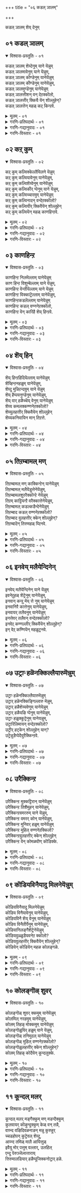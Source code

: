 +++
title = "०६ कडल् ञालम्"

+++

कडल् ञालम् शॆय् देनुम् 


## ०१ कडल् ञालम्

<details open><summary>विश्वास-प्रस्तुतिः - ०१</summary>

कडल् ञालम् शॆय्देनुम् याने यॆन्नुम्  
कडल् ञालमावेनुम् याने यॆन्नुम्,  
कडल् ञालम् कॊण्डेनुम् यानेयॆन्नुम्  
कडल् ञालम् कीण्डेनुम् यानेयॆन्नुम्,  
कडल् ञालमुण्डॆनुम् यानेयॆन्नुम्  
कडल् ञालत्तीशन् वन् देऱक्कॊलो,  
कडल् ञालत्तीर् क्कियै यॆन् शॊल्लुहेन्?  
कडल् ञालत्तॆन् महळ् कऱ् किन्ऱवे.
</details>
<details><summary>मूलम् - ०१</summary>

कडल् ञालम् शॆय्देनुम् याने यॆन्नुम्  
कडल् ञालमावेनुम् याने यॆन्नुम्,  
कडल् ञालम् कॊण्डेनुम् यानेयॆन्नुम्  
कडल् ञालम् कीण्डेनुम् यानेयॆन्नुम्,  
कडल् ञालमुण्डॆनुम् यानेयॆन्नुम्  
कडल् ञालत्तीशन् वन् देऱक्कॊलो,  
कडल् ञालत्तीर् क्कियै यॆन् शॊल्लुहेन्?  
कडल् ञालत्तॆन् महळ् कऱ् किन्ऱवे.
</details>
<details><summary>गरणि-प्रतिपदार्थः - ०१</summary>

कडल् ञालम् शॆय् देनुम् = कडलिनिन्द सुत्तुवरिद \(कडलिनिन्द मूडि बन्द\) भूमण्डलवन्नु सृष्टिसिदवळु, याने = नाने, ऎन्नुम् = ऎन्नुत्ताळॆ, कडल् ञालम् = कडलिन भूमियन्नु, आवेनुम् = ऒळहॊक्कवळू, याने ऎन्नुम् = नाने ऎन्नुत्ताळॆ, कडल् ञालम् कॊण्डॆनुम् = कडलिन भूमियन्नु याचिसि पडॆदुकॊण्डवळू, याने ऎन्नुम् = नाने ऎन्नुत्ताळॆ, कडल् ञालम् कीण्डेनुम् = कडलिन भूमियन्नु हिडिदु ऎत्तिदवनू, याने ऎन्नुम् = नाने ऎन्नुत्ताळॆ, कडल् ञालम् उण्डेनुम् = कडलिन भूमियन्नु उण्डवनू, याने ऎन्नुम् = नाने ऎन्नुत्ताळॆ, कडल् ञालत्तु ईशन् = कडलिन भूमिगॆ ऒडॆयनादवनु, वन्दु एऱि कॊलो = बन्दु \(अवळल्लि\) आवाहणॆगॊण्डिद्दानो हेगो, कडल् ञालत्तीर् क्कु = कडलिन भूमियल्लि वासिसुववरिगॆ, इयै = युक्तवागि, ऎन् शॊल्लुहेन् = एनु हेळलि, कडल् ञालत्तु = कडलिन भूमिय, ऎन् महळ् = नन्न मगळु, कऱ् किन्ऱवे = कलितिरुवुदे इदु. 
</details>
<details><summary>गरणि-गद्यानुवादः - ०१</summary>

कडलिन भूमण्डलवन्नु सृष्टिसिदवळु नाने ऎन्नुत्ताळॆ. कडलिन भूमियन्नु ऒळहॊक्कुवळु नाने ऎन्नुत्ताळॆ. कडलिन भूमियन्नु याचिसि पडॆदुकॊण्डवळू नाने ऎन्नुत्ताळॆ. कडलिन भूमियन्नु हिडिदु ऎत्तिदवळु नाने ऎन्नुत्ताळॆ. कडलिन भूमियन्नु उण्डवळु नाने ऎन्नुत्ताळॆ. कडलिन भूमिय ऒडॆयने बन्दु अवळल्लि आवाहनॆगॊण्डिद्दानो हेगो\! कडलिन भूमियल्लि वासिसुवरिगॆ युक्तवागि एनु हेळलि? कडलिन भूमिय नन्न मगळु कलितिरुवुदे इदु.
</details>
<details><summary>गरणि-विस्तारः - ०१</summary>

भक्तिय पारवश्यदिन्द परम भक्तनु हेळुव मातादरू हीगॆये\! भगवन्तनिगू तनगू याव अन्तरवू, याव भेदवू इल्लवॆन्दू, भगवन्तनु नडॆसुव दिव्याद्भुतकायगळॆल्लवूतन्नवे ऎम्ब एकीभाववन्नु व्यक्तपडिसुत्तानॆ ऎम्बुदन्नु इल्लि स्पष्टपडिसलागिदॆ. 

“कडल् ञालम् आवेनुम्................” – सृष्टिय आचॆ इद्दुकॊण्डु इडिय सृष्टियन्नु नडॆसिद परमात्म, अल्लिगे तन्न कार्यवन्नु निल्लिसलिल्ल. तन्न सृष्टिय ऎल्ल वस्तुगळल्लू – चिक्कदु, दॊड्डदु, अल्प, अतिशय ऎन्नदन्तॆ ताने अन्तर्यामियागिद्दुकॊण्डु, आ वस्तुगळु नडॆसुव ऎल्लक्कू साक्षियागिरुत्तानॆ. 

“कडल् ञालम् कॊण्डेनुम्.....................” – बलिचक्रवर्तिय अत्याशॆयनन्नु भगवन्तनु हेगॆ तडॆदिट्टनॆम्ब विषय इदु. बलिचक्रवर्तियु तानु माडुव नूरु यागगळिन्दले मूरु लोकगळ ऒडॆयने आगबल्लॆनॆन्दु बगॆदु, तॊम्बत्तॊम्बत्तु यागगळन्नु मुगिसि, नूरनॆय यागवन्नु नडॆसुत्तिद्द, देवेन्द्रनिगॆ भय हत्तितु. तन्नपदविगॆ इदरिन्द तप्पदॆ च्युतियुण्टागुवुदॆन्दु, हॆदरि भगवन्तनल्लि मॊरॆयिट्टनु. आग स्वामियु अत्याकर्षकनाद वामन वटुवागि अवतरिसि, बलिय याग शालॆगॆ बन्दु, तन्न हॆज्जॆयल्लि मूरु हॆज्जॆगळष्टु नॆलवन्नु याचिसि, बलियिन्द पडॆदुकॊण्डनु. याग समयदल्लि यारु एनन्ने बेडलि’इल्ल’ ऎन्नदन्तॆ अदन्नु नीडलेबेकॆम्ब नियमदन्तॆ, बलिय कुलगुरुवाद शुक्राचार्यरु अदन्नु निराकरिसॆन्दु ऎच्चरिसिदरू सह बिडदॆ, बलियिन्द पडॆद दानदिन्द स्वामियु सन्तोषगॊण्डु, त्रिविक्रमनागि बॆळॆदु, तन्न ऒन्दु हॆज्जॆयन्नु विस्तरिसि, भूमियॆल्लवन्नू आवरिसि, अदष्टन्नू ऒन्दे हॆज्जॆयिन्द अळॆदुकॊण्डनु. इल्लिय कतॆ इदु. 

“कडल् ञालम् कीण्डेनुम्” – भगवन्तनु स्वीकरिसिद महावराहावतारद विषय इदु. हिरण्याक्षनु भूमियन्नु कद्दु आळवाद कडलिनल्लि मुळुगिसि, ऎल्लियो कडलल्लिये अडगिकॊण्डाग, भगवन्तनु भूमियन्नु रक्षिसुवुदक्कागि, महावराहनागि अवतरिसिदनु. मत्तु कडलल्लि प्रवेशिसि, अडगिकॊण्डिद्द हिरण्याक्षनन्नु कॊन्दु भूमियन्नु तन्न कोरॆहल्लिनिन्द हिडिदु मेलक्कॆत्ति, अदर स्थानदल्लि निल्लिसिदनु. 

“कडल् ञालम् उण्डेनुम्..............प्रळय काल बन्दाग, तन्न सृष्टि नाशवागदिरलॆन्दु, भगवन्तनु इडिय भूमण्डलवन्ने अदरल्लिरुव ऎल्ला चराचरवस्तुगळ सहितवागि ऒट्टागि कबळिसि, ऎल्लवन्नू तन्न हॊट्टॆयल्लि अडगिसिट्टुकॊण्डु, मरुसृष्टियवरॆगॆ रक्षिसुत्तानॆ. 

“कडल् ञालत्तीशन्” – भूमण्डलक्कॆ मात्रवल्लदॆ, तन्न ऎल्ला सृष्टिगू अवने ऒडॆयनु.

’नायकि’य तायि हेळुत्ताळॆ- तायन्दिरे, ई नन्न मगळु तन्न मनबन्दन्तॆ मातनाडुत्ताळॆ. अवळल्लि सर्वेश्वरनु अवाहितनागिद्दानो काणॆ\! भूमिय मेलॆ बाळुत्तिरुव निमगॆ इदन्नु नानु हेगॆ विवरिसिकॊळ्ळलि? ई भूमियन्नु सृष्टिसिदवळु ताने ऎन्दू, सृष्टियागिरुव ऒन्दॊन्दु वस्तुविन अन्तर्यामियागियू इरुववळु ताने ऎन्दू, भूमियन्नु याचिसि, अदन्नु ताने पडॆदुकॊण्डवळॆन्दू, मुळुगि होद भूमियन्नु उद्धरिसिदवळू ताने ऎन्दू, भूमिय ऒडॆयळु ताने ऎन्दु हेळिकॊळ्ळुत्ताळल्ल\! इवळु कलितिरुव मातुगळन्नु कुरितु नानेनु हेळलि?

अत्यन्त केवल भक्तनु हेळुव मातादरू इदे. ताने भगवत्स्वरूपवॆन्दू, भगवन्तनिगू तनगू भेदवॆल्लियदु ऎम्ब भाववन्नु इदु स्पष्टपडिसुत्तदॆ ऎनिसुत्तदॆ.
</details>



## ०२ कऱ् कुम्

<details open><summary>विश्वास-प्रस्तुतिः - ०२</summary>

कऱ् कुम् कल्विक्कॆल्लैयिलने यॆन्नुम्  
कऱ् कुम् कल्वियावेनुम् यानेयॆन्नुम्,  
कऱ् कुम् कल्विशॆय्वेनुम् यानेयॆन्नुम्  
कऱ् कुम् कल्विकीर् प्पेनुम् याने यॆन्नुम्,   
कऱ् कुम् कल्विच्चारमुम् यानेयॆन्नुम्  
कऱ् कुम् कल्विनादन् वन्देऱक्कॊलो?  
कऱ् कुम् कल्वियीर् क्किवैयॆन् शॊल्लुहेन्  
कऱ् कुम् कल्वियॆन् महळ् काणहिन्ऱवे.
</details>
<details><summary>मूलम् - ०२</summary>

कऱ् कुम् कल्विक्कॆल्लैयिलने यॆन्नुम्  
कऱ् कुम् कल्वियावेनुम् यानेयॆन्नुम्,  
कऱ् कुम् कल्विशॆय्वेनुम् यानेयॆन्नुम्  
कऱ् कुम् कल्विकीर् प्पेनुम् याने यॆन्नुम्,   
कऱ् कुम् कल्विच्चारमुम् यानेयॆन्नुम्  
कऱ् कुम् कल्विनादन् वन्देऱक्कॊलो?  
कऱ् कुम् कल्वियीर् क्किवैयॆन् शॊल्लुहेन्  
कऱ् कुम् कल्वियॆन् महळ् काणहिन्ऱवे.
</details>
<details><summary>गरणि-प्रतिपदार्थः - ०२</summary>

कऱ् कुम् = कलियतक्क, कल्विक्कु = विद्यॆगॆ, \(ज्ञानक्कॆ\), ऎल्लै = मिति, इलने ऎन्नुम् = इल्लवल्ल ऎन्नुत्ताळॆ, कऱ् कुम् = कलियतक्क, कल्वि = विद्यॆ \(ज्ञान\), आवेनुम् = आत्मनू, याने = नाने, ऎन्नुम् = ऎन्नुत्ताळॆ, कऱ् कुम् = कलियुव, कल्वि = विद्यॆयन्नु \(ज्ञानवन्नु\) शॆय् वेनुम् = उण्टुमाडुववनू \(सृष्टिसुववनू\), याने ऎन्नुम् = नाने ऎन्नुत्ताळॆ, कऱ् कुम् कल्वि= कलियुव विद्यॆयन्नु \(ज्ञानवन्नु\) तीर् प्पेनुम् = कॊनॆगाणिसुववनू, याने ऎन्नुम् = नाने ऎन्नुत्ताळॆ, कऱ् कुम् = कल्वि = कलियुव विद्यॆय \(ज्ञानद\), चारम् = सारवु, याने ऎन्नुम् = नाने ऎन्नुत्ताळॆ, कऱ् कुम् कल्विनादर् = कलियुव विद्यॆगॆ \(ज्ञानक्कॆ\) नाथनु, वन्देर् कॊलो \(वन्दु\+एरि\+कॊलो\) = बन्दु आवाहनॆगॊण्डिद्दाळॆयो, कऱ् कुम् कल्वियर् कु = कलियतक्क विद्यॆयन्नु कलितवरिगॆ \(कलियुववरिगॆ\) इवै = इवुगळन्नु, ऎन् शॊल्लुहेन् = एनु हेळलि, कऱ् कुम् = कलियुव, कल्वि= विद्यॆयन्नु, ऎन्महळ् = नन्नमगळु, काणहिन्ऱवे = काणुत्तिरुवुवुगळन्ने. 
</details>
<details><summary>गरणि-गद्यानुवादः - ०२</summary>

कलियुत्तिरुव कण्णॆदुरल्लि काणुत्तिरुव ई विद्यॆय विषयदल्लि एनु हेळलि? कलियतक्क विद्यॆगॆ \(ज्ञानक्कॆ\) मितिऎम्बुदे इल्ल ऎन्नुत्ताळॆ. कलियतक्क आ विद्यॆगॆ \(ज्ञानक्कॆ\) आत्मनू नाने ऎन्नुत्ताळॆ. कलियुव विद्यॆयन्नु \(ज्ञानवन्नु\) उण्टुमाडुववनू नाने ऎन्नुत्ताळॆ. कलियुव विद्यॆयन्नु \(ज्ञानवन्नु\) मुगिसुववनू नाने ऎन्नुत्ताळॆ. कलियुव विद्यॆय \(ज्ञानद\) शरवे नानु ऎन्नुत्ताळॆ. कलियुव विद्यॆय नाथने बन्दु \(इवळल्लि\) आवाहनॆगॊण्डिद्दानो हेगो? 
</details>
<details><summary>गरणि-विस्तारः - ०२</summary>

भगवन्तनु ज्ञानस्वरूपि. ऎल्ला विद्यॆगळू कलिसतक्कद्दु भगवन्तनन्नु कुरित ज्ञानवन्ने, हागॆ कलियुत्त, ऎल्ला विद्यॆगळल्लि प्रावीण्यतॆ पडॆयुवुदक्कॆ कॊनॆ ऎम्बुदे इल्ल. ऎष्टु अल्पवागि कलितरू, अदरिन्दले भगवन्तनन्नु अरितुकॊळ्ळबहुदु. एकॆन्दरॆ भगवन्तनु कलियतक्क ऎल्ल विद्यॆगळ सारवे? 

\(कऒयुव विद्यॆगॆ आदियाद ’अ’कारवे सर्वेश्वर’ ऎन्दन्तॆ\)

नायकिय तायि हेळुत्ताळॆ- तायन्दिरे, ईग अक्षराभ्यासवन्नु मॊदलु माडिरुव नन्न मगळु हेळुव मातुगळिगॆ नानेनु हेळलि? “विद्यॆ अथवा ज्ञानक्कॆ मितियुण्टे? विद्यॆयॆल्लक्कु अन्तरात्मनु नाने ऎन्नुत्ताळॆ. अदर सारवू नाने\! विद्यॆयॆल्लवू नाने\! अदर सारवू नाने\! विद्यॆगॆ अन्त्यवू नाने” ऎन्दु मुन्तागि हेळुत्ताळल्ल\! विद्याधिदेवतॆयाद भगवन्तने अवळल्लि आह्वानगॊण्डु, अवळ बायिन्द हीगॆल्ला आडिसुत्तानो हेगो?
</details>



## ०३ काणहिन्ऱ

<details open><summary>विश्वास-प्रस्तुतिः - ०३</summary>

काणहिन्ऱ निलमॆल्लाम् यानेयॆन्नुम्  
काण हिन्ऱ विशुम्बॆल्लाम् याने यॆन्नुम्,   
काणहिन्ऱ वॆन्तीयॆल्लाम् याने यॆन्नुम्  
काणहिन्ऱ विक्काट्रॆल्लाम् यानेयॆन्नुम्,  
काणहिन्ऱकडलॆल्लाम् यानेयॆन्नुम्  
काणहिन्ऱ कडल् वण्ननेऱक्कॊलो,  
काणहिन्ऱ वॆन् कारिहै शॆय् हिन्ऱवे.
</details>
<details><summary>मूलम् - ०३</summary>

काणहिन्ऱ निलमॆल्लाम् यानेयॆन्नुम्  
काण हिन्ऱ विशुम्बॆल्लाम् याने यॆन्नुम्,   
काणहिन्ऱ वॆन्तीयॆल्लाम् याने यॆन्नुम्  
काणहिन्ऱ विक्काट्रॆल्लाम् यानेयॆन्नुम्,  
काणहिन्ऱकडलॆल्लाम् यानेयॆन्नुम्  
काणहिन्ऱ कडल् वण्ननेऱक्कॊलो,  
काणहिन्ऱ वॆन् कारिहै शॆय् हिन्ऱवे.
</details>
<details><summary>गरणि-प्रतिपदार्थः - ०३</summary>

काणहिन्ऱ = कण्णॆदुरल्लिरुव, निलम् ऎल्लाम् = भूमियॆल्लवू, याने ऎन्नुम् = कण्णिगॆ काणिसुव ऎल्ला आकाशवू, याने ऎन्नुम् = नाने ऎन्नुत्ताळॆ, काणहिन्ऱ = कण्णॆदुरिगॆ अनुभविसुत्तिरुव, वॆम् ती ऎल्लाम् = सुडुव बॆङ्कियॆल्ला, याने ऎन्नुम् = नाने ऎन्नुत्ताळॆ, काणहिन्ऱ = अनुभविसुत्तिरुव \(बीसुत्तिरुव, वस्तुगळन्नु काणुवन्तॆ अलुगिसुत्तिरुव\) इकाट्रु ऎल्लाम् = ई गाळियॆल्ला, याने ऎन्नुम् = ऎन्नुत्ताळॆ, काणहिन्ऱ = अपारवागि काणुत्तिरुव, कडल् ऎल्लाम् = ऎल्ला कडलू, याने ऎन्नुम् = नाने ऎन्नुत्ताळॆ,द् काणहिन्ऱ = \(ई ऎल्ला रूपगळल्लू\) काणुत्तिरुव, कडल् वण्नन् = कडलवण्ननु \(भगवन्तनु\), एऱ कॊलो = आवाहनॆयागिद्दानो काणॆ, काणहिन्ऱ = नम्मॆदुरल्लि बाळुत्तिरुव, उलहत्तीर्क्कू = लोकिगरिगॆ, ऎन् शॊल्लुहेन् = एनु हेळलि, काणकिन्ऱ, = अनुभविसि काणुत्तिरुव, ऎन् कारि है = नन्न मगळु, शॆय्हिन्ऱवॆ = माडुत्तिरुवुदन्नॆल्ला. 
</details>
<details><summary>गरणि-गद्यानुवादः - ०३</summary>

कण्णॆदुरल्लिरुव ऎल्ला भूमियू नाने ऎन्नुत्ताळॆ. कण्णिगॆ काणिसुव ऎल्ला आकाशवू नाने ऎन्नुत्ताळॆ, कण्णॆदुरल्लि अनुभविसुत्तिरुव सुडुव बॆङ्कियॆल्लवू नाने ऎन्नुत्ताळॆ. कण्णिगॆ काणुवन्तॆ स्पर्शिसुत्ता वस्तुगळन्नु अलुगिसुव ई गाळियॆल्लवू नाने ऎन्नुत्ताळॆ. मितियिल्लदन्तॆ काणुत्तिरुव ऎल्ला कडलू नाने ऎन्नुत्ताळॆ. नन्न मगळु अनुभविसि माडुत्तिरुवुदु ऎल्लवू नाने ऎन्नुत्ताळॆ. नम्मॆदुरल्लि बाळुत्तिरुव लोकिगरिगॆ नानेनु हेळलि? 
</details>
<details><summary>गरणि-विस्तारः - ०३</summary>

नॆल, नीरु, बॆङ्कि, गाळि, बानु – इवुगळन्नु पञ्चभूतगळु ऎन्नुत्तारॆ. ऎल्लवू भगवन्तन सृष्टिये. ऎल्लवन्नू भगवन्तन स्वरूप ऎन्नुत्तारॆ. ’प्रकृति’ ऎम्ब भगवन्तन स्वरूप अदेये. हागॆ तिळिदु भाविसुववरु भगवद्भक्तरु. प्रापञ्चिक जीवन नडॆसुत्तिरुव सामान्य जनरिगॆ ई विषय तिळियुवुदिल्ल. तम्म जीवनद मार्गवॊन्दे सरियाद ऒप्पुव मार्गवॆन्दू मिक्कॆल्ल बगॆय कॆलस, नडतॆगळु विचित्रवॆन्दू काणिसुवुदु ई प्रापञ्चिकरिगॆ. ई विषयवन्नु ई पाशुर हेळुत्तदॆ. 

लोकिगळु ऎन्दिद्दरू लोकिगरे. अवरिगॆ भगवद्विषयवद अनुभवगळू, अवुगळन्नु कुरित मातुगळू अरिवागुवुदादरू हेगॆ? तम्महादियल्लिरद इतररन्नु अवरु विचित्र मनुष्यरॆन्दू, अरॆहुच्चरॆन्दू, बुद्धिगॆट्टवरॆन्दू हास्यमाडुत्ता, अणकमाडुत्ता, हिंसिसुत्ता बाळुवुदे अवर कॆलस. 

’नायकि’य तायि हेळुत्ताळॆ. नन्न मगळु भगवद्विषयवादवुगळल्लिये मुळुगि तेलुववळु. अवळ कण्णिगॆ काणिसुव ऎल्लवू, अवळु अनुभविसुवुदॆल्लवू, भगवत्स्वरूपवे. अदक्कॆ तक्क हागॆ अवळ नडॆ, नुडि, आचारगळु. नम्म जॊतॆयल्लि, अवळ कण्णॆदुरल्लि वासिसुव लोकिगरिगॆ ई विषयवन्नु नानु हेगॆ विवरिसलि? हेगॆ अरिवु माडिकॊडलि? एनु हेळि अवरन्नु नम्बिसलि?
</details>



## ०४ शॆय् हिन्

<details open><summary>विश्वास-प्रस्तुतिः - ०४</summary>

शॆय् हिन्ऱहिदियॆल्लाम् यानेयॆन्नुम्  
शॆय्हिन्ऱनहळुम् यानेयॆन्नुम्,  
शॆय्दु मुन्निऱन्दवुम् याने यॆन्नुम्  
शॆय् हैप्पयनुण्डेनुम् यानेयॆन्नुम्,  
शॆय् वार् हळैच्चॆय् वेनुम् यानेयॆन्नुम्  
शॆय्य कमलक्कण्णनेऱक्कॊलो?  
शॆय्युलहत्तीर् क्किवैयॆन् शॊल्लुहेन्  
शॆय्यकनिवायिन मान् तिऱत्ते.
</details>
<details><summary>मूलम् - ०४</summary>

शॆय् हिन्ऱहिदियॆल्लाम् यानेयॆन्नुम्  
शॆय्हिन्ऱनहळुम् यानेयॆन्नुम्,  
शॆय्दु मुन्निऱन्दवुम् याने यॆन्नुम्  
शॆय् हैप्पयनुण्डेनुम् यानेयॆन्नुम्,  
शॆय् वार् हळैच्चॆय् वेनुम् यानेयॆन्नुम्  
शॆय्य कमलक्कण्णनेऱक्कॊलो?  
शॆय्युलहत्तीर् क्किवैयॆन् शॊल्लुहेन्  
शॆय्यकनिवायिन मान् तिऱत्ते.
</details>
<details><summary>गरणि-प्रतिपदार्थः - ०४</summary>

शॆय् हिन्ऱ किदि ऎल्लाम् = माडुत्तिरुव\(ईगिन\)दॆल्लवू, याने ऎन्नुम् = नाने ऎन्नुत्ताळॆ, शॆय् हिन्ऱनहळुम् = मुन्दॆ माडबेकादद्दॆल्लवू, याने ऎन्नुम् = नाने ऎन्नुत्ताळॆ, शॆय् है पयन् उण्डेनुम् = माडुव कर्मद फलवन्नु उण्णुववनू याने ऎन्नुम् = नाने ऎन्नुत्ताळॆ, शॆय् वार् हळै = कर्ममाडुववरन्नु, शॆय् वॆनुम् = सृष्टिसुववनू, याने ऎन्नुम् = नाने ऎन्नुत्ताळॆ, शॆय्यकमलम् = कॆन्दावरॆयन्तॆ \(विशालवू आकर्षकवू आद\), कण्णने = कण्णुळ्ळवने, एऱकिलो = आवाहनॆगॊण्डिद्दानो हेगो? शॆय् उलत्तीर् क्कू = कर्मदल्लि तॊडगिरुव लोकिगरिगॆ, इवै = इवुगळन्नु, ऎन् शॊल्लुहेन् = एनॆन्दु हेळलि? शॆय्य = कॆम्पगिरुव, कनिवायिन् = हण्णिनन्तॆ तुटिगळिरुव, मान् तिऱत्ते = जिङ्कॆयन्तॆ चञ्चलळागिरुव रीतियवळ विषयवागि. 
</details>
<details><summary>गरणि-गद्यानुवादः - ०४</summary>

ईग माडुवदॆल्लवू नाने ऎन्नुत्ताळॆ. मुन्दॆ माडबहुदादवॆल्ला नाने ऎन्नुत्ताळॆ. हिन्दॆ माडियादद्दॆल्ला नाने ऎन्नुत्ताळॆ माडुव कर्मकर्मद फलवन्नुण्णुववनू नाने ऎन्नुत्ताळॆ. कर्ममाडुववरन्नु सृष्टिसिदवनू नाने ऎन्नुत्ताळॆ. कॆन्दावरॆयन्तॆ विशालवू आकर्षकवू आद कण्णुळ्ळवने आवाहनॆगॊण्डिद्दानो हेगो? कर्मदल्लि तॊडगिरुव लोकिगरिगॆ, कॆम्पगॆ हण्णिनन्तिरुव जिङ्कॆयन्तॆ चञ्चलळागिरुववळ विषयदल्लि इवुगळन्नु एनॆन्दु हेळलि? 
</details>
<details><summary>गरणि-विस्तारः - ०४</summary>

’नायकि’ य तायि हेळुत्ताळॆ- तायन्दिरे, नीवु ई लोकदल्लिद्दु इल्लिन कर्मगळल्लि निरतरागिरुववरु. नन्न मगळादरो “भूत, वतमान, भविष्यत्तुगळल्लि अडागिरुव कर्मगळन्नॆल्ला नडॆसुववनु नाने” ऎन्नुत्ताळॆ. “आ कर्मफलगळन्नॆल्ला उण्णुववनू नाने” ऎन्नुत्ताळॆ. कर्मगळल्लि तॊडगिरुव इहलोकद कर्मजीविगळन्नु सृष्टिसिदवनू नाने” ऎन्नुत्ताळॆ. इदक्कॆल्ल, कॆन्दावरॆयन्तॆ सुन्दरवूआकर्षकवू आद आ सर्वेश्वरने अवळल्लि आवाहनॆगॊण्डिद्दानो हेगो\! जिङ्कॆय कण्णिन चपलाक्षियू, तॊण्डॆहण्णिन तुटियुळ्ळवळू आद नन्न मगळ विचित्रस्वभाववन्नु एनॆन्दु हेळलि\!
</details>



## ०५ तिऱम्बामल् मण्

<details open><summary>विश्वास-प्रस्तुतिः - ०५</summary>

तिऱम्बामल् मण् काक्किन्ऱेन् यानेयॆन्नुम्  
तिऱम्बामल् मलैयॆडुत्तेनेयॆन्नुम्,  
तिऱम्बामलशुररैक्कॊन्ऱे नेयॆन्नुम्  
तिऱम् काट्टियन्ऱै वरैक्कात्तेनेयॆन्नुम्,  
तिऱम्बामल् कडल्कडैन्देनेयॆन्नुम्  
तिऱम्बाद कडल् वण्णनेऱक्कॊलो?  
तिऱम्बाद वुलहत्तीर् क्कॆन् शॊल्लुहेन्?  
तिऱम्बादॆन् तिरुमहळ् य्दिनवे.
</details>
<details><summary>मूलम् - ०५</summary>

तिऱम्बामल् मण् काक्किन्ऱेन् यानेयॆन्नुम्  
तिऱम्बामल् मलैयॆडुत्तेनेयॆन्नुम्,  
तिऱम्बामलशुररैक्कॊन्ऱे नेयॆन्नुम्  
तिऱम् काट्टियन्ऱै वरैक्कात्तेनेयॆन्नुम्,  
तिऱम्बामल् कडल्कडैन्देनेयॆन्नुम्  
तिऱम्बाद कडल् वण्णनेऱक्कॊलो?  
तिऱम्बाद वुलहत्तीर् क्कॆन् शॊल्लुहेन्?  
तिऱम्बादॆन् तिरुमहळ् य्दिनवे.
</details>
<details><summary>गरणि-प्रतिपदार्थः - ०५</summary>

तिऱम्बामल् = \(नीति नियमगळन्नु\) स्वल्पवू तप्पदन्तॆ, मण् = भूलोकवन्नु, काक्किन्ऱेन् = रक्षिसुत्तेनॆ, याने ऎन्नुम् = नाने ऎन्नुत्ताळॆ, तिर्सम्बामल्= चलिसदन्तॆ \(दृढवागि\), मलै ऎडुत्तेने = बॆट्टवन्नु ऎत्तिहिडिदॆनल्ल, ऎन्नुम् = ऎन्नुत्ताळॆ, तिऱम्बामल् = हिम्मॆट्टदन्तॆ, अशुररै= राक्षसरन्नु, कॊन्ऱेने = कॊल्लुवॆनल्ल, ऎन्नुम् = ऎन्नुत्ताळॆ, तिऱम् काट्टि = मार्गवन्नु \(उपायवन्नु\) तोरिसि, अन्ऱु = अन्दु \(हिन्दिन कालदल्लि\), ऐवरै = ऐवरन्नु पाण्डवरन्नु\), कात्तेने = रक्षिसिदॆनल्ल, ऎन्नुम् = ऎन्नुत्ताळॆ. तिऱम्बामल् = निर्धारक्कॆ तप्पदन्तॆ, कडल् = कडलन्नु, कडैन्देने = तडॆदॆनल्ल, ऎन्नुम्= ऎन्नुत्ताळॆ, तिऱम्बाद = तन्न रक्षणॆय हॊणॆयन्नु तप्पद, कडल् वण्णन् = कडलवण्ननु, \(सर्वेश्वरनु\), एऱकॊलो = आवाहनॆगॊण्डिद्दानो हेगो, तिऱम्बाद = \(निम्म\) दारियन्नु बिडद \(नीवु हेळुव प्रापञ्चिक रीतियल्ले हेळुत्तिरुव\), उलहत्तीर् क्कु = लोकिगरिगॆ, ऎन् शॊल्लुहेन् = एनु हेळलि? तिऱम्बाद = नम्म दारिगॆ \(लोकिगर दारिगॆ\) बरद, ऎन्= नन्न, तिरुमहळ् = सकलैश्वर्यसम्पन्नळाद मगळु, ऎय्दिनवे = पडॆदिरुअ रीतियन्नु कुरितु. 
</details>
<details><summary>गरणि-गद्यानुवादः - ०५</summary>

’नीति नियमगळन्नु स्वल्पवू तप्पदन्तॆ भूलोकवन्नु नाने रक्षिसुत्तेनॆ’ ऎन्नुत्ताळॆ. ’चलिसदन्तॆ दृढवागि बॆट्टवन्नु ऎत्तिहिडिद्नल्ल’ ऎन्नुत्ताळॆ. हिम्मॆट्टदन्तॆ राक्षसरन्नु कॊन्दॆनल्ल’ ऎन्नुत्ताळॆ. ’मार्गवन्नु \(उपायवन्नु\)तोरिसि, अन्दु, ऐवरन्नु रक्षिसिदॆनल्ल’ ऎन्नुत्ताळॆ. ’निर्धारक्कॆ तप्पदन्तॆ कडलन्नु कडॆदॆनल्ल’ ऎन्नुत्ताळॆ. तन्न रक्षणॆय हॊणॆयन्नु तप्पद कडलवण्णनाद सर्वेश्वरनु आवाहनॆगॊण्डिद्दानो हेगो? निम्म दारियन्नु बिडद \(प्रापञ्चिक रीतियल्ले हेळुत्तिरुव\) लोकिगरिगॆ एनु हेळलि? लोकिगर दारिगॆ बरद सकलैश्वर्य सम्पन्नळाद नन्न मगळु पडॆदिरुव रीतियन्नु कुरितु.
</details>
<details><summary>गरणि-विस्तारः - ०५</summary>

भगवन्तन गुणगान इल्लियू ऒन्दुरीतियल्लि नडॆयुत्तदॆ.

“तिऱम्बामल् मण् काक्किन्ऱेने” – ऎरडु विषयगळ सूचनॆ इल्लि काणुत्तदॆ. हिरण्याक्षनु भूमियन्नु कद्दॊय्दु कडलल्लि अडगिकॊण्डाग, भगवन्तनु महावराहनागि अवतरिसि, अवनन्नु कॊन्दु भूमियन्नु अदर स्थानदल्लिरिसिदनु. इदु ऒन्दु विषय. प्रतिप्रळय \(दैनन्दिन प्रळय\) नडॆयुवागलू, भगवन्तनु भूमियन्नु इडियागि कबळिसि, तन्न हॊट्टॆयल्लिट्टु रक्षिसुत्तानॆ. मत्तॆ अदन्नु अदर स्थानदल्लि इरिसुत्तानॆ. 

’तिऱम्बामल् मलैऎडुत्तॆने” – इल्लियू ऎरडु विषयगळु बरुत्तवॆ. समुद्रमथनद कालदल्लि, मन्दरपर्वतवु मुळुगिहोगदन्तॆ भगवन्तनु महाकूर्मनागि अवतरिसि, अदरडियल्लि निन्तु, आ कार्यवन्नु साधिसिकॊट्टनु – इन्दु ऒन्दु विषय. श्रीकृष्णावतारदल्लि भगवन्तनु बालकृष्णनागिये, गोवर्धनगिरियन्नॆत्ति हिडिदु, अदरडियल्लि एळुदिनगळ काल देवेन्द्रनु सुरिसिद सततवाद बिरुसु मळॆयिन्द इडिय नन्दगोकुलद गोवळरन्नू गोवुगळन्नू रक्षिसिदनु – इदु इन्नॊन्दु. 

“तिऱम्बामल् अशुररैकॊन्ऱेने” – इदु भगवन्तन मुख्य कर्तव्य. यावयाव कालदल्लि असुरर हाअळि हॆच्चुत्तदॆये आगलॆल्ला भगवन्तनु ऒन्दल्ल ऒन्दु रीतियल्लि अवरन्नु निग्रहिसि, कॊन्दु, सज्जनर रक्षणॆ माडुत्तानॆ. इदु वराह नरसिंह, राम, कृष्णावतारगळल्लि काणबहुदु. 

तिऱम् काट्टि.................कात्तेने” – धर्मप्रवर्तकराद पञ्चपाण्डवर बॆम्बलिगनागि निन्तु, भगवन्तनु अवरिगॆ कौरवरिन्द बन्द ऎल्ल बगॆय तॊन्दरॆगळन्नू निवारिसिदनु, श्रीकृष्णनागि. पाण्डवरु नन्न पञ्चप्राणगळु ऎन्दु भाविसिद्दनल्लवे भगवन्त\!

“तिऱम्बामल् कडल् कडैन्देने” – देवतॆगळन्नु ऎडॆबिडदन्तॆ पीडिसुत्तिद्द दानवरिन्द देवतॆगळन्नु तप्पिसि, अवरिगॆ अमरत्ववन्नु नीडुवुदक्कागि, भगवन्तनु पाल्गडलन्नु देवदानवरिन्दले कडॆयिसिदनु. अदक्कॆ मन्दर पर्वतवन्नु कडॆगोलन्नागियू, वासुकियन्नु कडॆयुव हग्गवागियू माडि, ताने महाकूर्मनागि अदरडियल्लि निन्तु, कडलन्नु कडॆयिसि, अमृतवन्नु पडॆदु, अदन्नु देवतॆगळिगॆ मात्रवे हञ्चि, अवरन्नु अमररन्नागिसिदनु. 

“तिऱम्बाद वुलहत्तीर् क्कॆन्न शॊल्लुहेन्” – लोकिगरु तम्म प्रापञ्चिक मार्गवन्नु बिट्टुकॊडुववरल्ल. भगवद्विषयवन्नु अवरिगॆ ऎष्टॆष्टु हेळिदरू व्यर्थ. 

’नायकि’य तायि हेळुत्ताळॆ- तायन्दिरे, नीवु निम्म जीवनद रीतियन्नु बिट्टुकॊडुवुदिल्लवल्ल. नन्न मगळु प्रापञ्चिक मार्गवन्नु तॊरॆदु नडॆयुत्तिरुवळु. अवळु हेळुव मातुगळॆल्ल भगवद्विषयवे. अवळु हेळुव मातुगळन्नु केळिदरॆ, भगवन्तने अवळल्लि आवाहनॆगॊण्डु आडुत्तिरुवनो ऎनिसुत्तदॆ. ऎल्लवू अवनाद्भुतलीलॆगळे. इदन्नु निमगॆ नानु अरिवु माडुवुदादरू हेगॆ?
</details>



## ०६ इनवेय् मलैयेन्दिनेन्

<details open><summary>विश्वास-प्रस्तुतिः - ०६</summary>

इनवेय् मलैयेन्दिनेन् याने यॆन्नुम्  
इवनेऱुहळ् शॆट्रेनुम् यानेयॆन्नुम्,  
इनवान् कन्ऱु मेय् त्ते नुम् यानेयॆन्नुम्  
इनवानिरै कात्तेनुम् यानेयॆन्नुम्,  
इनवायर् तलैवनुम् यानेयॆन्नुम्  
इनत्तेवर् तलैवन् वन्देऱक्कॊलो?  
इनवेऱ् कण्णल्लीर् क्किवैयॆन् शॊल्लुहेन्?  
इन् वेऱ् कण्णियॆन् महळुट्रनवे.
</details>
<details><summary>मूलम् - ०६</summary>

इनवेय् मलैयेन्दिनेन् याने यॆन्नुम्  
इवनेऱुहळ् शॆट्रेनुम् यानेयॆन्नुम्,  
इनवान् कन्ऱु मेय् त्ते नुम् यानेयॆन्नुम्  
इनवानिरै कात्तेनुम् यानेयॆन्नुम्,  
इनवायर् तलैवनुम् यानेयॆन्नुम्  
इनत्तेवर् तलैवन् वन्देऱक्कॊलो?  
इनवेऱ् कण्णल्लीर् क्किवैयॆन् शॊल्लुहेन्?  
इन् वेऱ् कण्णियॆन् महळुट्रनवे.
</details>
<details><summary>गरणि-प्रतिपदार्थः - ०६</summary>

इनम् वेय् = दट्टवाद बिदिरिन, मलै = बॆट्टवन्नु, एन्दिनेन् = ऎत्तिहिडिदवनु, याने ऎन्नुम् = ऎन्नुत्ताळॆ, इनम् एऱुहळ् = ऒट्टागि नुग्गि बन्द ऎत्तुगळन्नु, शॆट्रेनुम् = कॊन्दवनु, याने ऎन्नुम् = नाने ऎन्नुत्ताळॆ, इनम् आन् कन्ऱु = करुगळ मन्दॆयन्नु, कात्तेनुम् = काय्दवनु, याने ऎन्नुम् = नाने ऎन्नुत्ताळॆ. इनमायर् = गोवळर कूटगळ, तलैवन् = \(ऒडॆयनु\) यजमाननु, याने ऎन्नुम् = नाने ऎन्नुत्ताळॆ, इनम् तेवर् = देवतॆगळ कूटगळिगॆ, तलैवन् = ऒडॆयनु, वन्दु = बन्दु, एऱकॊलो = आवाहनॆगॊण्डिद्दानो हेगो? इनम् वेल्कण्णलीर् क्कू = सुन्दरवाद वेलायुधदन्तॆ कण्णुगळुळ्ळ निमगॆ, ऎन् शॊल्लुहेन् = एनु हेळलि? इनम् वेल् कण्णि = सुन्दरवाद वेलायुधद हागॆ कण्णुळ्ळवळाद, ऎन् महळ् = नन्न मगळु, ऊट्रववे = बहळवागि हेळुवुदु इवे. 
</details>
<details><summary>गरणि-गद्यानुवादः - ०६</summary>

दट्टवाद बिदिरिन बॆट्टवन्नु ऎत्ति हिडिदवनुनाने’ ऎन्नुत्ताळॆ. ऒट्टागि नुग्गि बन्द ऎत्तुगळन्नु कॊन्दवनु नाने’ ऎन्नुत्ताळॆ, ’करुगळ मन्दॆयन्नु काय्दवनु नाने’ ऎन्नुत्ताळॆ. ’गोवळर कूटक्कॆ ऒडॆयनु नाने’ ऎन्नुत्ताळॆ. ’देवतॆगळ कूटक्कॆ ऒडॆयनु बन्दु आवाहनॆयागिद्दानो काणॆ. सुन्दरवाद वेलायुधदन्तॆ \(विशालवाद\) कण्णुगळुळ्ळवराद निमगॆ एनु हेळलि? सुन्दर वेलायुधद हागॆ कण्णुळ्ळवळाद नन्न मगळु बहळवागि हेळुवुदु हीगॆये \(इवुगळन्ने\). 
</details>
<details><summary>गरणि-विस्तारः - ०६</summary>

ई पाशुरदल्लि भगवन्तन श्रीकृष्णावतारद लीलॆगळन्नु \(कॆलवन्नु\) कुरितु हेळलागुत्तिदॆ. 

“इनवेय् मलै...................” – भगवन्तनु बालकृष्णनागिये, देवेन्द्रन गर्ववन्नु खण्डिसुवुदक्कागि माडिद विषयवन्नुकुरितद्दु इदु. गोवळरु प्रतिवर्षवू पद्धतियन्तॆ माडुत्तिद्द इन्द्रपूजॆयन्नु बिडिसि, अदक्कॆ बदलागि गोवर्धनगिरिय पूजॆ माडुवन्तॆ बालकृष्णनु सलहॆमाडि, अदरन्तॆ नडॆसिसिदनु. देवेन्द्रनिगॆ कडुकोप बन्तु. इडिय नन्दगोकुलवन्ने नाशमाडिबिडुवुदागि योचिसि, बहळ बिरुसाद मळॆयन्नु, सततवागि, एळु दिनगळ काल सुरिसिदनु.आदरॆ, बालकृष्णनु गोवर्धनपर्वतवन्ने ऎत्ति हिडिदु, तन्नकिरुबॆरळ मेलॆ निल्लिसि, एळु दिनगळ काल ऎल्ल गोवळरन्नू गोवुगळन्नू अदरडियल्लि आनन्दवागि इरिसिकॊण्डिद्दनु. इदन्नु कण्ड देवेन्द्रनिगॆ अपमानवायितु – ऎम्बुदु इल्लिय विषय. भगवन्तनु ऎल्ल कालक्कू ऎल्लरिगू रक्षकनल्लवे? 

“इनवेऱहळ्....................” – सत्यॆ ऎम्बवळन्नु मदुवॆयागलु अवळ तन्दॆ कुम्भनु फणवागि इट्टिद्द एळु कॊब्बिद्द गूळिगळन्नु श्रीकृष्णनु ऒब्बने हिडिदु पळगिसिद सामर्थ्यद विषय इदु. भगवन्त सर्वशक्तनल्लवॆ? 

“इन् वान् कन्ऱु...................” मत्तु ’इनवानिरै..................” – नन्दगोकुलदल्लि, श्रीकृष्णनु बॆळॆयुत्तिद्दाग, अल्लिन् गोवळ बालकर सङ्गड करुगळन्नु दनगळन्नु मेयिसलु कादिगॆ होगुत्तिद्दनु. अल्लि अवरन्नु नानारीतियल्लि आनन्दपडिसुत्तिद्दनु. काळिन्दी मडुविनिळक्कॆ धुमुकि, काळीय सर्पवन्नु कॆणकि, अदर फणगळ मेलॆ कुणिदाडि, अवरन्नु सन्तोषगॊळिसिद्दू आगले.

“इनवायर्.........................” – कंसनन्नु कॊन्द बळिक, उग्रसेन महाराजनन्नु सॆरॆयिन्द बिडिसि, अवनिगॆ पट्टकट्टिद्दरू सह, गोवळरु श्रीकृष्णनन्नु तम्म ऒडॆयनन्नागि गणिसिद्दरु. द्वारकावतियल्लियू श्रीकृष्णनु अवर ऒडॆयने.

’नायकि’य तायि हेळुत्ताळॆ – सुन्दरियराद तायन्दिरे, नन्न मगळ मातुगळे विचित्र. भगवन्तन गुणगानमाडुव रीतियल्लि अवुगळन्नॆल्ला ताने माडिद्दॆन्दु हेळुत्ताळॆ. गोवर्धन गिरियन्नु ऎत्ति हिडिददू, गोवळरॊडनॆ दनकरुगळन्नु मेयिसलु काडिगॆ होगुत्तिद्दद्दू, एळु गूळिगळन्नु ऒण्टियागिये ऎदुरिसि, पळगिसिद्दू, गोवळर नायकनॆनिसिद्दू – ऎल्लवू ताने ऎन्नुत्ताळॆ, अवळ मेलॆ आ भगवन्तन आवाहनॆयागिद्दानो काणॆ. नानेनु माडलि?
</details>



## ०७ उट्रार्‍ हळॆनक्किल्लैयारुमॆन्नुम्

<details open><summary>विश्वास-प्रस्तुतिः - ०७</summary>

उट्रार्‍ हळॆनक्किल्लैयारुमॆन्नुम्  
उट्रार् हळॆनक्किङ्गिल्लारु मॆन्नुम्,  
उट्रार् हळैशॆय्यवेणुम् यानेयॆन्नुम्  
उट्रार् हळैयऴि प्पेनुम् यानेयॆन्नुम्,  
उट्रार्‍ हळुक्कूट्रेनुम् यानेयन्नुम्,  
उट्रारिलिमायन् वन्देऱक्कॊलो?  
उट्रीर् हट्कॆन् शॊल्लुहेन् यान्?   
उट्रॆन्नुडैप्पेदैयुरैक्किन्ऱवे.
</details>
<details><summary>मूलम् - ०७</summary>

उट्रार्‍ हळॆनक्किल्लैयारुमॆन्नुम्  
उट्रार् हळॆनक्किङ्गिल्लारु मॆन्नुम्,  
उट्रार् हळैशॆय्यवेणुम् यानेयॆन्नुम्  
उट्रार् हळैयऴि प्पेनुम् यानेयॆन्नुम्,  
उट्रार्‍ हळुक्कूट्रेनुम् यानेयन्नुम्,  
उट्रारिलिमायन् वन्देऱक्कॊलो?  
उट्रीर् हट्कॆन् शॊल्लुहेन् यान्?   
उट्रॆन्नुडैप्पेदैयुरैक्किन्ऱवे.
</details>
<details><summary>गरणि-प्रतिपदार्थः - ०७</summary>

उट्रार् हळ् = \(ननगिन्त\) उत्तमरु \(दॊड्डवरु, श्रेष्ठरु\), ऎन्नक्कु इल्लै= ननगॆ इल्ल, यारुम् ऎन्नुम् = यारू, ऎन्नुत्ताळॆ, उट्रार् हळ् = ननगॆ बेकादवरु \(बन्धुगळु\), ऎनक्कु = ननगॆ, इङ्गु = इल्लि \(ई लोकदल्लि\), ऎल्लारुम् = ऎल्लरू, ऎन्नुम् = ऎन्नुत्ताळॆ, उट्रार् हळै = नन्न बन्धुगळन्नु, शॆय्यवेणुम् = बद्धमाडिकॊळ्ळतक्कवन \(उण्टुमाडिकॊळ्ळतक्कवनु\), याने ऎन्नुम् = नाने ऎन्नुत्ताळॆ, उट्रार् हळै = हिरिमॆपडुववरन्नु, अऴिप्पेनुम् = नाशपडिसतक्कवनू, याने = नाने, ऎन्नुम् = ऎन्नुत्ताळॆ, उट्रार् हळुक्कु = ननगॆ बेकादवरिगॆ, उट्रेनुम् = बन्धुवागतक्कवनू \(ऒदगिबरतक्कवनू\), याने ऎन्नुम् = नाने ऎन्नुत्ताळॆ, उट्रार् इलि = श्रेष्ठरे \(तनगिन्त हॆच्चिनवरे इल्लद\), मायन् = आश्चर्यकारियु \(मायनु\), वन्दु = बन्दु, एऱिकॊलो = आवाहनॆगॊण्डिद्दानो हेगो, उट्रीर् हट्कु = लोकिगरराद निमगॆ \(इहलोकद नन्न बन्धुगळि\), ऎन् शॊल्लुहेन् = एनु हेळलि, यान् = नानु, उट्र = वास्तववागियू \(नडॆदद्दु नडॆद हागॆ\), ऎन्नुडै = नन्न, पेदै = अरिवु काणद मगळु \(अज्ञानि मगळु\), उरैक्किन्ऱवे = हेळुव मातुगळे इवु. 
</details>
<details><summary>गरणि-गद्यानुवादः - ०७</summary>

’यारू ननगिन्त श्रेष्ठरिल्ल’ ऎन्नुत्ताळॆ. इहलोकदल्लिरुववरॆल्लरू ननगॆ बेकादवरे \(बन्धुगळे\)” ऎन्नुत्ताळॆ. “ननगॆ बेकादवरन्नु उण्टुमाडिकॊळ्ळतक्कवनू नाने” ऎन्नुत्ताळॆ. “हिरिमॆपडुववरन्नु नाशपडिसुववनू नाने” ऎन्नुत्ताळॆ. “ननगॆ बेकादवरिगॆ ऒदगिबरतक्कवनू नाने” ऎन्नुत्ताळॆ. तनगिन्त हॆच्चिनवरे इल्लद आ मायनु बन्दु आवाहनॆगॊण्डिद्दानो हेगो? इहलोकद नन्न बन्धुगळाद निमगॆ नानेनु हेळलि? वास्तववागियू नन्न अरिवु काणद मगळु हेळुव मातुगळे इवु. 
</details>
<details><summary>गरणि-विस्तारः - ०७</summary>

भगवन्तन कृपॆय वैशाल्यवन्नु ऎष्टु सुन्दरवागि इल्लि वर्णिसिद्दारॆ, कण्डिरा\! 

“उट्रार् हळ् ऎनक्किल्लैयारुम्” – “नाने सर्वश्रेष्ठ. ननगिन्तलू दॊड्डवरु इल्लवे इल्ल” – भगवन्तन विषयदल्लि इरु सत्यपूर्णवाद मातु.

“उट्रार् हळ् ऎनक्किङ्गु ऎल्लारुम्” – ई लोकदल्लिरुव ऎल्ला चेतन अचेतन वस्तुगळु नन्निन्द सृष्टिगॊण्डद्दरिन्द, ऎल्लरल्लू ननगॆ तायिय ममतॆ इदॆ. 

“उट्रार् हळै शॆय्यवेणुम् याने” – “नन्निन्द सृष्टिगॊण्डु, नन्नवॆरॆनिसिकॊण्डु, नन्नन्नु मरॆतु तावे हॆच्चॆन्दु हॆम्मॆपडुववरन्नु नाशपडिसुववनू नानॆ” – कंस, जरासन्ध मुन्तादवरु, निदर्शनक्कॆ. 

“उट्रीर् हट्कु ऎन् शॊल्लुहेन् यान्” – लोकिगरु भगवद्विषयद कडॆगॆ हॆच्चागि गमन कॊडुववरल्ल. इन्द्रियगळु अवर मनस्सन्नु विषय सुखगळ कडॆगॆ सॆळॆदु भगवन्तनन्नु मरॆसुत्तवॆ. अन्थवरिगॆ भगवद्विषयवन्नु ऎष्टॆष्टु सरळवागि हेळिदरू हिडियुवुदिल्ल. एकॆन्दरॆ, इन्द्रियगळु मनस्सन्नु स्वाधीनपडिसिकॊण्डु प्रापञ्चिक सुखद कडॆगे सॆळॆयुत्तवॆ. 

’नायकि’य तायि हेळुत्ताळॆ- तायन्दिरे, अरिवु काणद नन्न मगळु हेळुव मातुगळु निमगॆविचित्रवागि काणुवुदिल्लवे? अवळाडुव मातुगळ वास्तविकतॆयन्नु तिळिदु \(गमनिसि\) नोडि. ऎल्लवू भगवन्तनिगॆ सम्बन्धिसिदवे. अवने अवळल्लि आवाहनॆगॊण्डु ई मातुगळन्नु अवळ बायल्लि आडिसुत्तिद्दानो हेगो? इष्टल्लदॆ निमगॆ नानु बेरॆ एनन्नु हेळलि.
</details>



## ०८ उरैक्किन्ऱ

<details open><summary>विश्वास-प्रस्तुतिः - ०८</summary>

उरैक्किन्ऱ मुक्कट्टिरान् यानेयॆन्नुम्  
उरैक्किन्ऱ तिशैमुहन् यानेयॆन्नुम्,  
उरैक्किन्ऱवमररुम् याने यॆन्नुम्,  
उरैक्किन्ऱ वमरर् कोन् यानेयॆन्नुम्,  
उरैक्किन्ऱ मुनिवर् हळुम् यानेयॆन्नुम्  
उरैक्किन्ऱ मुहिल् वण्णनेऱक्किलो?   
उरैक्किन्ऱवुलहत्तीर् क्कॆन् शॊल्लुहेन्  
उरैक्किन्ऱ वॆन् कोमळवॊण् कॊडिक्के.
</details>
<details><summary>मूलम् - ०८</summary>

उरैक्किन्ऱ मुक्कट्टिरान् यानेयॆन्नुम्  
उरैक्किन्ऱ तिशैमुहन् यानेयॆन्नुम्,  
उरैक्किन्ऱवमररुम् याने यॆन्नुम्,  
उरैक्किन्ऱ वमरर् कोन् यानेयॆन्नुम्,  
उरैक्किन्ऱ मुनिवर् हळुम् यानेयॆन्नुम्  
उरैक्किन्ऱ मुहिल् वण्णनेऱक्किलो?   
उरैक्किन्ऱवुलहत्तीर् क्कॆन् शॊल्लुहेन्  
उरैक्किन्ऱ वॆन् कोमळवॊण् कॊडिक्के.
</details>
<details><summary>गरणि-प्रतिपदार्थः - ०८</summary>

उरैक्किन्ऱ = हॊगळल्पडुव, मुक्कण् पिरान् = मुक्कण्णनॆम्ब दैववु, याने ऎन्नुम् = नाने ऎन्नुत्ताळॆ, उरैक्किन्ऱ = हॊगळल्पडुव, तिशैमुहन् = चतुर्मुखनु, याने ऎन्नुम् = नाने ऎन्नुत्ताळॆ, उरैक्किन्ऱ = हेळल्पडुव, अमररुम् = देवतॆगळू, याने ऎन्नुम् = नाने ऎन्नुत्ताळॆ, उरैक्किन्ऱ = प्रसिद्धनाद, अमरर् कोन् = देवेन्द्रनू, याने ऎन्नुम् = नाने ऎन्नुत्ताळॆ, उरैक्किन्ऱ = हॊगळल्पडुव, मुनिवर् हळुम् = महर्षिगळू, याने ऎन्नुम् = नाने ऎन्नुत्ताळॆ, उरैक्किन्ऱ = लोकप्रसिद्धनाद, मुहिल् वण्णन् = मुगिलवण्णनु, एऱकॊलो = आवाहनॆगॊण्डिद्दानो हेगो? उरैक्किन्ऱ = निन्दिसुत्तिरुव \(हेळुत्तिरुव\), उलहत्तीर् क्कु = लोकिगरिगॆ, ऎन् शॊल्लुहेन् = एनु हेळलि? उरैक्किन्ऱ = हीगॆल्ला हेळुत्तिरुव, ऎन् = नन्न, कोमळम् = कोमलळू, ऒण् = सुन्दरळू\(सुन्दरियू\) आद, कॊडिक्के = बळ्ळियन्तिरुववळू \(आद नन्न मगळ विषयदल्लि\).
</details>
<details><summary>गरणि-गद्यानुवादः - ०८</summary>

“हॊगळल्पडुव मुक्कण्णनॆम्ब दैववु नाने” ऎन्नुत्ताळॆ. “स्तुतिसल्पडुव चतुर्मुखनू नाने” ऎन्नुत्ताळॆ. “हेळल्पडुव देवतॆगळु नाने” ऎन्नुत्ताळॆ. “प्रसिद्धनाद अमराधिपतियाद देवेन्द्रनू नाने” ऎन्नुत्ताळॆ. “हॊगळल्पडुव महर्षिगळू नाने” ऎन्नुत्ताळॆ. “लोकप्रसिद्धनाद मुगिलवण्णनु बन्दु आवाहनॆगॊण्डिद्दानो हेगो? हेळुत्तिरुव \(निन्दिसुत्तिरुव\) लोकिगरिगॆ एनु हेळलि? हीगॆल्ला हेळुत्तिरुव सुन्दरियू कोमलळु आद बळ्ळियन्तिरुववळू आद नन्न मगळ विषयदल्लि. 
</details>
<details><summary>गरणि-विस्तारः - ०८</summary>

’नायकि’य तायि हेळुत्ताळॆ- तायन्दिरे, कोमलवाद बळ्ळियन्तॆ सुन्दरियाद नन्न मगळन्नु कुरितु नानारीतियल्लि हेळिकॊळ्ळुत्तिरुव लोकिगरिगॆ नन्न मगळ मनस्सन्नु हेगॆ विवरिसि हेळलि? त्रिमूर्तिगळल्लि सुप्रसिद्धनाद शङ्करनू, नाल्मुखनू ताने ऎन्नुत्ताळॆ. मेलण लोकद ऎल्ला देवतॆगळू, महर्षिगळू, मत्तु इतररू ताने ऎन्नुत्ताळॆ. देवतॆगळ ऒडॆयनाद देवेन्द्रनू ताने ऎन्नुत्ताळॆ. आ सुप्रसिद्धवाद मुगिलवण्णने बन्दु अवळल्लि आवाहनॆगॊण्डु हीगॆल्ला अवळ बायिन्द आडिसुत्तिद्दानो हेगो? नानु माडुवुदेनु? 

सर्वेश्वरनाद भगवन्तने त्रिमूर्तिगळू, दिक्पालकरू, महर्षिगळू, सिद्धरू, साध्य, गन्धर्वरू, इतर ऎल्ला अमररू तन्न स्वरूपवे \(ताने\) ऎन्दु हेळिदन्तॆये अल्लवे?
</details>



## ०९ कॊडियविनैयादु मिलनेयॆन्नुम्

<details open><summary>विश्वास-प्रस्तुतिः - ०९</summary>

कॊडियविनैयादु मिलनेयॆन्नुम्  
कॊडिय विनैयावेनुम् यानेयॆन्नुम्,  
कॊडियविनै शॆय् वेनुम् यानेयॆन्नुम्  
कॊडिय विनैतीर्पेनुम् यानेयॆन्नुम्,  
कॊडियानिलङ्गैशॆट्रेनेयॆन्नुम्  
कॊडियवुळ्ळुडैयवनेऱ क्कॊलो?  
कॊडियवुलहत्तीर् क्किवैयॆन् शॊल्लुहेन्?  
कॊडियेन् कॊडियॆन् महळ कोलङ्गळे.
</details>
<details><summary>मूलम् - ०९</summary>

कॊडियविनैयादु मिलनेयॆन्नुम्  
कॊडिय विनैयावेनुम् यानेयॆन्नुम्,  
कॊडियविनै शॆय् वेनुम् यानेयॆन्नुम्  
कॊडिय विनैतीर्पेनुम् यानेयॆन्नुम्,  
कॊडियानिलङ्गैशॆट्रेनेयॆन्नुम्  
कॊडियवुळ्ळुडैयवनेऱ क्कॊलो?  
कॊडियवुलहत्तीर् क्किवैयॆन् शॊल्लुहेन्?  
कॊडियेन् कॊडियॆन् महळ कोलङ्गळे.
</details>
<details><summary>गरणि-प्रतिपदार्थः - ०९</summary>

कॊडिय विनै = क्रूरकर्मगळु, \(पापगळु\), यादुम् = यावुदू, इलेन् = इल्लदवनागिद्देनॆ, ऎन्नुम् = ऎन्नुत्ताळॆ, कॊडिय विनै = आ बगॆय क्रूरकर्मगळन्नु, आवेनुम् = निग्रहिसुववनू, याने ऎन्नुम् = नाने ऎन्नुत्ताळॆ, कॊडिय विनै = क्रूरकर्मगळन्नु, शॆय् वेनुम् = माडिसुववनू, याने ऎन्नुम् = नाने ऎन्नुत्ताळॆ, कॊडिय विनै = क्रूरकर्मगळन्नु, तीर् प्पेनुम् = तीरिसुववनू, याने ऎन्नुम् = नाने ऎन्नुत्ताळॆ, कॊडियन् = कडु दुष्टनादवन, इलङ्गै = लङ्कॆयन्नु, शॆट्रेन् = नाशपडिसिदवनू\(नाने\), ऎन्नुम् = ऎन्नुत्ताळॆ, कॊडियपुळ् उडैयवन् = क्रूर \(बलिष्ठनाद\) गरुडपक्षियुळ्ळवनु, एऱि कॊलो = आवाहनॆ आगिद्दानो हेगो? कॊडिय उलहत्तीर् क्कू = पापकर्मगळु तुम्बिद लोकिगरिगॆ, इवै = इवुगळन्नु, ऎन् शॊल्लुहेन् = एनु हेळलि, कॊडियेन् = नानु पापिष्ठळाद, कॊडि = बळ्ळियन्तॆ सुन्दरियाद, ऎन्महळ् = नन्न मगळ, कोलङ्गळे = अलङ्कारपूर्वकवाद मातुगळे \(सॊगसाद मातुगळे\),
</details>
<details><summary>गरणि-गद्यानुवादः - ०९</summary>

“याव बगॆय पापवू इल्लदवनु” नानु ऎन्नुत्ताळॆ. “क्रूर कर्मगळन्नु \(घोर पापगळन्नु\) निग्रहिसुववनू नाने” ऎन्नुत्ताळॆ. “क्रूरकर्मगळन्नु माडिसुववनू नाने” ऎन्नुत्ताळॆ. “आ क्रूरकर्मगळन्नु तीरिसुववनू नाने” ऎन्नुत्ताळॆ. कडुदुष्टनादवन लङ्कॆयन्नु नाशपडिसिदवनु नाने” ऎन्नुत्ताळॆ. अति बलिष्ठनाद गरुडनन्नुळ्ळवनु आवाहनॆगॊण्डिद्दानो हेगो? पापकर्मगळु तुम्बिरुव ई लोकिगरिगॆ इवुगळन्नु एनु हेळलि? नानु पापिष्ठळु. बळ्ळियन्तॆ सुन्दरियाद नन्न मगळ अलङ्कार पूर्वकवाद सॊगसाद मातुगळे इवु. 
</details>
<details><summary>गरणि-विस्तारः - ०९</summary>

’नायकि’य तायि हेळुत्ताळॆ- तायन्दिरे, नानु पापि. नाऎल्ल लोकिगरु. ऎळॆय बळ्ळियन्तॆ सुन्दरियाद नन्न मगळु आडुव मातुगळु अलङ्कारपूर्णवागियू अर्थगर्भितवागियू इवॆ. अवुगळन्नु अरितुकॊळ्ळुव शक्ति नमगिल्ल. आ मातुगळु नमगॆ अर्थवागुवुदिल्ल. बलिष्ठनाद गरुडनन्नु वाहनवागि उळ्ळ भगवन्तने अवळल्लि आवाहनॆगॊण्डिद्दानो हेगो? “नानु निष्कळङ्कनु. क्रूर कर्मगळन्नॆल्ला निग्रहिसुववनु नानु. कडुक्रूरियाद, लङ्कॆय राजनाद, रावणनन्नू अवन दुष्टसङ्गडिगरन्नू कॊन्दु, लङ्कॆयन्नु नाशपडिसिदवनू नाने’ ऎन्दु मुन्तागि हेळुत्ताळॆ. अवळ मातन्नु सरियागि अरितुकॊळ्ळलारदॆ, लोकिगराद नावु अवळन्नु प्रापञ्चिक रीतियल्लि दूषिसुत्तेवॆ, कण्डिरा\!
</details>



## १० कोलङ्गॊळ् शुवर्

<details open><summary>विश्वास-प्रस्तुतिः - १०</summary>

कोलङ्गॊळ् शुवर् क्कमुम् यानेयॆन्नुम्  
कोलमिल् नरहमुम् यानेयॆन्नुम्,  
कोलम् तिहऴ् मोक्कमुम् यानेयॆन्नुम्  
कोलङ्गॊळुयिर् हळुम् याने यॆन्नुम्,  
कोलङ्गॊळ् तनिमुदल् यानेयॆन्नुम्  
कोलङ्गॊळ् मुहिल् वण्णनेऱक्कॊलो?  
कोलङ्गॊळुलहत्तीर् क्कॆन् शॊल्लुहेन्?  
कोलम् तिहऴ् कोदैयॆन् कून्दलुक्के.
</details>
<details><summary>मूलम् - १०</summary>

कोलङ्गॊळ् शुवर् क्कमुम् यानेयॆन्नुम्  
कोलमिल् नरहमुम् यानेयॆन्नुम्,  
कोलम् तिहऴ् मोक्कमुम् यानेयॆन्नुम्  
कोलङ्गॊळुयिर् हळुम् याने यॆन्नुम्,  
कोलङ्गॊळ् तनिमुदल् यानेयॆन्नुम्  
कोलङ्गॊळ् मुहिल् वण्णनेऱक्कॊलो?  
कोलङ्गॊळुलहत्तीर् क्कॆन् शॊल्लुहेन्?  
कोलम् तिहऴ् कोदैयॆन् कून्दलुक्के.
</details>
<details><summary>गरणि-प्रतिपदार्थः - १०</summary>

कोलम् कॊळ् = सौन्दर्य तुम्बिद, शुवर् क्कमुम् = स्वर्गवू, याने ऎन्नुम् = नाने ऎन्नुत्ताळॆ, कोलम् इल् = सौन्दर्यवे इल्लद, नरहमुम् = नरकवू, याने ऎन्नुम् = नाने ऎन्नुत्ताळॆ, कोलम् तिहऴ् = सौन्दर्यदिन्द बॆळगुत्तिरुव, मोक्कमुम् = मोक्षवू, याने ऎन्नुम् = नाने ऎन्नुत्ताळॆ, कोलम् कॊळ् = अलङ्कारगळिन्द कूडिद, उयिर् हळुम् = जीवगळू, याने ऎन्नुम् = नाने ऎन्नुत्ताळॆ, कोलम् कॊळ् = सौन्दर्य तुम्बिद, तनिमुदल् = ऎल्लक्कू आदियादवनु, याने ऎन्नुम् = नाने ऎन्नुत्ताळॆ, कोलम् कॊळ् = सौन्दर्य तुम्बिद, तनिमुदल् = ऎल्लक्कू आदियादवनु, याने ऎन्नुम् = नाने ऎन्नुत्ताळॆ, कोलम् कॊळ् = सौन्दर्य तुम्बिद, \(परमसुन्दरनाद\), मुहिल् वण्णन् = मुगिलवण्णनु, एऱकॊलॊ = आवाहनॆगॊण्डिद्दानो हेगो, कोलम् कॊळ् = अलङ्कृतराद, उलहत्तीर् क्कु = लोकिगरिगॆ, ऎन् शॊल्लुहे = एनु हेळलि, कोलम् तिहऴ् = सौन्दर्यदिन्द बॆळगुव, कोदै = हॆण्णाद ऎन् कून्दलक्कु= तलॆकूदलिनिन्द अलङ्कृतळाद नन्न मगळन्नु कुरितु. 
</details>
<details><summary>गरणि-गद्यानुवादः - १०</summary>

“सौन्दर्यदिन्द तुम्बिद स्वर्गवू नाने” ऎन्नुत्ताळॆ. “सौन्दर्यविल्लद नरकवू नाने” ऎन्नुत्ताळॆ. ’सौन्दर्यदिन्द बॆळगुव मोक्षपदवू नाने’ ऎन्नुत्ताळॆ. ’अलङ्कृतराद जीवगळु नाने’ ऎन्नुत्ताळॆ. ’सौन्दर्यदिन्द तुम्बिद ऎल्लक्कू आदियादवनु नाने” ऎन्नुत्ताळॆ, परमसुन्दरनाद मुगिल् वण्नने बन्दु आवाहनॆगॊण्डिद्दानो हेगो? सौन्दर्यदिन्द बॆळगुव हॆण्णाद, तलॆगूदलन्नुळ्ळ नन्न मगळन्नु कुरितु अलङ्कृतराद लोकिगरिगॆ नानु एनु हेळलि? 
</details>
<details><summary>गरणि-विस्तारः - १०</summary>

’नायकि’य तायि हेळुत्ताळॆ- तायन्दिरे, सुन्दरवाद तलॆगूदलिन हॆण्णाद नन्न मगळन्नु कुरितु नानेनु हेळलि? अवळाडुव मातुगळॆल्लवू विचित्रवागि विलक्षणवागिरुत्तवॆ कण्डिरा. भगवन्तने बन्दु अवळल्लि आह्वानितनागि अवळ बायिन्द ई मातुगळन्नु आदिसुत्तानो हेगो? सुन्दरवादस्वर्गवू, असह्यपूर्णवाद नरकवू, दिव्यतेजस्सिनिन्द बॆळगुव परमपदवू नाने ऎन्नुत्ताळॆ. सृष्टिय ऎल्ल जीवराशिगळु नाने ऎन्नुत्ताळॆ. मूलप्रकृतिगू आदि नाने ऎन्नुत्ताळॆ. इदन्नॆल्ला लोकिगराद निमगॆ अर्थमाडिसलु ननगॆ साध्यविल्लवल्ल\!
</details>



## ११ कून्दल् मलर्

<details open><summary>विश्वास-प्रस्तुतिः - ११</summary>

कून्दल् मलर् मङ्गैक्कुम् मण् मडन्दैक्कुम्  
कुलवायर् कॊऴुन्दुक्कुम् केळ् वन् तन्नै,  
वाय्न्द वऴिदिवळनाडन् मन्नु कुरुहूर्  
च्चडहोपन् कुट्रेवल् शॆय्दु,  
आय्न्द तमिळ् मालै आयित्तुळ्  
इवैयु मोर् पत्तुम् वल्लार्, उलहिल्  
एन्दु पॆरुञ्जॆल्वत्ताराय्  
त्तिरुमालडियार् हळैप्पूजिक्कनोट्रार् हळे.
</details>
<details><summary>मूलम् - ११</summary>

कून्दल् मलर् मङ्गैक्कुम् मण् मडन्दैक्कुम्  
कुलवायर् कॊऴुन्दुक्कुम् केळ् वन् तन्नै,  
वाय्न्द वऴिदिवळनाडन् मन्नु कुरुहूर्  
च्चडहोपन् कुट्रेवल् शॆय्दु,  
आय्न्द तमिळ् मालै आयित्तुळ्  
इवैयु मोर् पत्तुम् वल्लार्, उलहिल्  
एन्दु पॆरुञ्जॆल्वत्ताराय्  
त्तिरुमालडियार् हळैप्पूजिक्कनोट्रार् हळे.
</details>
<details><summary>गरणि-प्रतिपदार्थः - ११</summary>

कून्दल् = तुम्बिद निडिदाद कूदलन्नुळ्ळ, मलर् मङ्गै क्कुम् = कमलदल्लि हुट्टिद देविगू, मण् मङ्गैक्कूम् = भूदेविगू, कुलम् = आयर् तॊऴुन्दुक्कुम् = गोवळर कुलदल्लि हुट्टिद देविगु \(मगळिगू\), केळ् वन् तन्नै = पतियादवनन्नु, वाय्न्द = प्रसिद्धवाद, वऴुदिवळनाडन् = विस्तारवाद वऴुदिनाडिनवनू, मन्नु = शाश्वतवाद, कुरुहूर् = तिरुक्कूरुहूरिन, शडहोपन् = शठगोपनु \(नम्माळ्वाररु\), कुट्रेवल् शॆय्दु = \(वाचा\) कैङ्कर्यवन्नु नडॆसि, आय्न्द = कृपॆमाडिद \(आरिसिकॊण्ड\), तमिऴ् मालै = तमिळिन पाशुरमालॆयाद, आयिरत्तुळ् = साविर\(पाशुर\)दॊळगॆ, इवैयुम् = इवुगळु, ओर् पत्तुम् = अपरूपवाद हत्तन्नू, वल्लार् = बल्लवरु, उलहिल् = लोकदल्लि, एन्दु = उत्तमरागि, पॆरु शॆल्वत्तार् आय् = ऐश्वर्यवन्तरागि, तिरुमाल् = सर्वेश्वरन, अडियार् हळै = भक्तरन्नु, पूजिक्क = पूजिसलु, नोट्रार् हळे = सुकृतशालिगळे आगुत्तारॆ. 
</details>
<details><summary>गरणि-गद्यानुवादः - ११</summary>

निडिदाद तुम्बिद कूदलन्नुळ्ळ कमलदल्लि हुट्टिद देविगू, भूदेविगू, गोवळर कुलदल्लि हुट्टिद मगळिगू पतियादवनन्नु, प्रसिद्धवाद विशालवाद वऴुदिनाडिनवनू, शाश्वतवादतिरुक्कूरु शठगोपनु \(नम्माळ्वाररु\) \(वाचा\) कैङ्कर्यवन्नु नडॆसि, कृपॆमाडि आरिसिकॊण्ड तमिळुपाशुर मालॆयाद ऒन्दु साविर पाशुरगळल्लि, ई हत्तन्नू बल्लवरु लोकदल्लि उत्तमरागि ऐश्वर्यवन्तरागि, सर्वेश्वरन भक्तरन्नु पूजिसलु सुकृतशालिगळे आगुत्तारॆ. 
</details>
<details><summary>गरणि-विस्तारः - ११</summary>

ई तिरुवाय् मॊऴिय कडॆय पाशुरविदु. तन्न ऎळॆय हरॆयद मगळु ऎल्लरन्तिल्लदॆ, यावुदोविचित्ररीतियल्लि नडॆदुकॊळ्ळुत्तिरुवुदन्नु कण्डु मरुगुत्तिद्द तायि, ऎल्ल लोकिगरन्तॆ अवळन्नु दण्डिसुत्ता इद्दवळु, इल्लि अवळल्लिकनिकरगॊळ्ळुत्ताळॆ. इतर तायिन्दिरिगॆ अवळ चेष्टितगळन्नु अवळ विचित्रवाद मातुगळन्नु कुरितु हेळिकॊळ्ळुत्तिद्दवळु, ईग अवरल्लि तन्न सङ्कटवन्नु तोडिकॊळ्ळुत्ताळॆ. मगळ विषयदल्लि कनिकरपडुत्तारॆ. अवळ मगळ बेनॆगॆ यावॊन्दू मद्दू इल्लवल्ल. ऎल्ल हॆण्णुगळन्तॆ अवळन्नू लोकिगर दारिगॆ तरलु साध्यवागदल्ल ऎन्दु अवळिगॆ चिन्तॆ. अदक्केनु माडोण ऎम्बुदन्नु इतर तायन्दिरिन्दलादरू केळि तिळियोणवॆन्दु अवळिगॆ आशॆ. अदरिन्द, ऎल्लवन्नू अवरल्लि हेळिकॊळ्ळुत्ताळॆ. अवरिगॆ तानॆ परिस्थितिय अरिवागुवुदे? अवरिगॆ तिळिदन्तॆ नडॆद विषयवे इदु? 

’नायकि’गादरो तन्न प्रियतमनल्लि अत्यन्त प्रबलवाद प्रीति. अदे अवळ उन्मत्ततॆगॆ कारण. अवन्नु कूडिकॊळ्ळबेकु. अदक्कॆ तनगॆ साध्यवागदु. एनु माडुत्ताळॆ? अवनन्नु कुरितु गुणगान माडुत्ता, अवन अद्भुत लीलॆगळन्नु कॊण्डाडुत्ता, अवळु काल कळॆयुत्ताळॆ. सृष्टियल्लि सकलवू ताने ऎन्दू, सृष्टिगागि ताने ऎल्ल बगॆय चेतन अचेतनवस्तुगळागि, तन्न विलक्षणवाद स्वरूपवन्नु लोकक्कॆ तोरिसुत्तानॆ. लोकिगरु ऎन्दिद्दरू लोकगरे\! भगवन्तन दिव्याद्भुत लीलॆगळन्नु कण्डागलि, केळियागलि आनन्दिसबारदे? अदक्कॆ बदलागि, भगवन्तन गुणगानदल्लि उन्मत्तनन्तिरुववनन्नु कुरितु नगुत्ता, दूषिसुत्ता, हिंसिसुत्त प्रापञ्चिकरीतियल्लि कालकळॆयुत्तारॆ. आळ्वाररिगॆ इदन्नु कण्डु मरुक\! प्रापञ्चिकरन्नु भगवन्तन कडॆगॆ स्वल्पवादरू तिरुगिसबेकॆन्दु अवर हम्बल. 

श्रीदेवि, भूदेवि, नीळादेविगळ \(नप्पिन्नैदेवि\) पतियागि, लोकरक्षकनागि, अद्भुतलीलॆगळल्लि तॊडगिरुव भगवन्तन सेवॆयल्लि तॊडगिरुव भक्तरन्नु कण्डु पूजिसुवन्तॆयादरू अन्थ जनरिगॆ भगवन्तन कृपॆयुण्टागि अवरु पुण्यशालिगळागुत्तारॆ ऎन्दु हेळुत्ता ई तिरुवाय् मॊऴियन्नु मुगिसुत्तारॆ. भगवन्तन सेवॆयल्लादरू तॊडगि, भक्तरागलि, प्रापञ्चिकवन्नु जन मरॆयलि ऎम्बुदु अवर हम्बल.

आळ्वाररु बरॆदिरुव भगवत्कैङ्कर्यरूपवाद ऒन्दु साविरपाशुरगळल्लि भगवद्गुण गानमाडुव ई हत्तु पाशुरगळन्नादरू चॆन्नागि तिळिदुकॊण्डवरु भगवद्भक्तरन्नु, ऎन्दरॆ, भागवतरन्नु पूजिसुववनरागुत्तारॆ – इदे ई तिरुवाय् मॊऴिय फलश्रुति.
</details>
